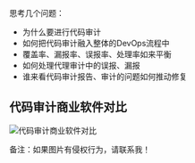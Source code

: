 思考几个问题：

* 为什么要进行代码审计
* 如何把代码审计融入整体的DevOps流程中
* 覆盖率、漏报率、误报率、处理率如来平衡
* 如何处理代理审计中的误报、漏报
* 谁来看代码审计报告、审计的问题如何推动修复


## 代码审计商业软件对比
![代码审计商业软件对比](https://github.com/bloodzer0/Enterprise_Security_Build--Open_Source/blob/master/Application%20Security/Code%20Audit/img/%E4%BB%A3%E7%A0%81%E5%AE%A1%E8%AE%A1%E5%95%86%E4%B8%9A%E8%BD%AF%E4%BB%B6%E5%AF%B9%E6%AF%94.png)

备注：如果图片有侵权行为，请联系我！

